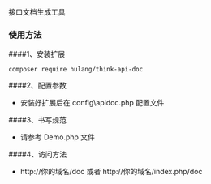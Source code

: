 接口文档生成工具

### 使用方法

####1、安装扩展

```
composer require hulang/think-api-doc
```

####2、配置参数

- 安装好扩展后在 config\apidoc.php 配置文件

####3、书写规范

- 请参考 Demo.php 文件

####4、访问方法

- http://你的域名/doc 或者 http://你的域名/index.php/doc
